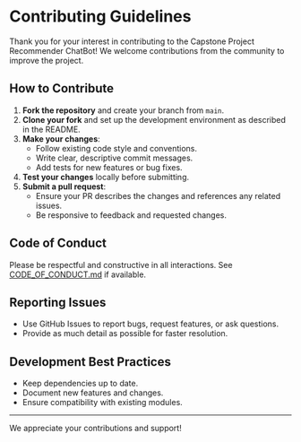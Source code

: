 # Contributing Guidelines

Thank you for your interest in contributing to the Capstone Project Recommender ChatBot! We welcome contributions from the community to improve the project.

## How to Contribute

1. **Fork the repository** and create your branch from `main`.
2. **Clone your fork** and set up the development environment as described in the README.
3. **Make your changes**:
   - Follow existing code style and conventions.
   - Write clear, descriptive commit messages.
   - Add tests for new features or bug fixes.
4. **Test your changes** locally before submitting.
5. **Submit a pull request**:
   - Ensure your PR describes the changes and references any related issues.
   - Be responsive to feedback and requested changes.

## Code of Conduct

Please be respectful and constructive in all interactions. See [CODE_OF_CONDUCT.md](CODE_OF_CONDUCT.md) if available.

## Reporting Issues

- Use GitHub Issues to report bugs, request features, or ask questions.
- Provide as much detail as possible for faster resolution.

## Development Best Practices

- Keep dependencies up to date.
- Document new features and changes.
- Ensure compatibility with existing modules.

---
We appreciate your contributions and support!
